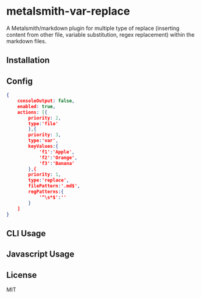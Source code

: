 # metalsmith-var-replace

A Metalsmith/markdown plugin for multiple type of replace (inserting content from other file, variable substitution, regex replacement) within the markdown files.

## Installation

## Config

```json
{
    consoleOutput: false,
    enabled: true,
    actions: [{
        priority: 2,
        type:'file'
        },{
        priority: 3,
        type:'var',
        keyValues:{
            'f1':'Apple',
            'f2':'Orange',
            'f3':'Banana'
        },{
        priority: 1,
        type:'replace',
        filePattern:'.md$',
        regPatterns:{
            '^\s*$':''
        }
    ]
}
```

## CLI Usage

## Javascript Usage

## License

MIT
